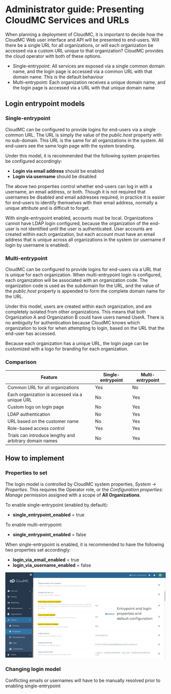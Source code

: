 # Administrator guide:  Presenting CloudMC Services and URLs

When planning a deployment of CloudMC, it is important to decide how the CloudMC Web user interface and API will be presented to end-users.  Will there be a single URL for all organizations, or will each organization be accessed via a custom URL unique to that organization?  CloudMC provides the cloud operator with both of these options.
- Single-entrypoint: All services are exposed via a single common domain name, and the login page is accessed via a common URL with that domain name.  This is the default behaviour
- Multi-entrypoint: Each organization receives a unique domain name, and the login page is accessed via a URL with that unique domain name


## Login entrypoint models
### Single-entrypoint
CloudMC can be configured to provide logins for end-users via a single common URL.  The URL is simply the value of the *public.host* property with no sub-domain.  This URL is the same for all organizations in the system.  All end-users see the same login page with the system branding.

Under this model, it is recommended that the following system properties be configured accordingly:
- **Login via email address** should be enabled
- **Login via username** should be disabled

The above two properties control whether end-users can log in with a username, an email address, or both.  Though it is not required that usernames be disabled and email addresses required, in practice it is easier for end-users to identify themselves with their email address, normally a unique attribute and is difficult to forget.

With single-entrypoint enabled, accounts must be local.  Organizations cannot have LDAP login configured, because the organization of the end-user is not identified until the user is authenticated.  User accounts are created within each organization, but each account must have an email address that is unique across all organizations in the system (or username if login by username is enabled).

### Multi-entrypoint
CloudMC can be configured to provide logins for end-users via a URL that is unique for each organization.  When multi-entrypoint login is configured, each organization will be associated with an organization code.  The organization code is used as the subdomain for the URL, and the value of the *public.host* property is appended to form the complete domain name for the URL.

Under this model, users are created within each organization, and are completely isolated from other organizations.  This means that both Organization A and Organization B could have users named UserA.  There is no ambiguity for authentication because CloudMC knows which organization to look for when attempting to login, based on the URL that the end-user has accessed.

Because each organization has a unique URL, the login page can be customized with a logo for branding for each organization.

### Comparison
| Feature | Single-entrypoint | Multi-entrypoint |
| --- | --- | --- |
| Common URL for all organizations | Yes | No |
| Each organization is accessed via a unique URL | No | Yes
| Custom logo on login page | No | Yes |
| LDAP authentication | No | Yes |
| URL based on the customer name | No | Yes |
| Role-based access control | Yes | Yes |
| Trials can introduce lengthy and arbitrary domain names | No | Yes |


## How to implement
### Properties to set
The login model is controlled by CloudMC system properties, *System* -> *Properties*.  This requires the Operator role, or the *Configuration properties: Manage* permission assigned with a scope of **All Organizations**.

To enable single-entrypoint (enabled by default):
- **single_entrypoint_enabled** = true

To enable multi-entrypoint:
- **single_entrypoint_enabled** = false

When single-entrypoint is enabled, it is recommended to have the following two properties set accordingly:
- **login_via_email_enabled** = true
- **login_via_username_enabled** = false

![system properties](entrypoint-properties-en.png)
### Changing login model
Conflicting emails or usernames will have to be manually resolved prior to enabling single-entrypoint
